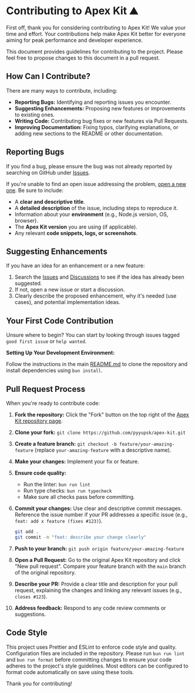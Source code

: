 # Contributing to Apex Kit ⛰️

First off, thank you for considering contributing to Apex Kit! We value your time and effort. Your contributions help make Apex Kit better for everyone aiming for peak performance and developer experience.

This document provides guidelines for contributing to the project. Please feel free to propose changes to this document in a pull request.

## How Can I Contribute?

There are many ways to contribute, including:

- **Reporting Bugs:** Identifying and reporting issues you encounter.
- **Suggesting Enhancements:** Proposing new features or improvements to existing ones.
- **Writing Code:** Contributing bug fixes or new features via Pull Requests.
- **Improving Documentation:** Fixing typos, clarifying explanations, or adding new sections to the README or other documentation.

## Reporting Bugs

If you find a bug, please ensure the bug was not already reported by searching on GitHub under [Issues](https://github.com/pyyupsk/apex-kit/issues).

If you're unable to find an open issue addressing the problem, [open a new one](https://github.com/pyyupsk/apex-kit/issues/new). Be sure to include:

- A **clear and descriptive title**.
- A **detailed description** of the issue, including steps to reproduce it.
- Information about your **environment** (e.g., Node.js version, OS, browser).
- The **Apex Kit version** you are using (if applicable).
- Any relevant **code snippets, logs, or screenshots**.

## Suggesting Enhancements

If you have an idea for an enhancement or a new feature:

1. Search the [Issues](https://github.com/pyyupsk/apex-kit/issues) and [Discussions](https://github.com/pyyupsk/apex-kit/discussions) to see if the idea has already been suggested.
2. If not, open a new issue or start a discussion.
3. Clearly describe the proposed enhancement, why it's needed (use cases), and potential implementation ideas.

## Your First Code Contribution

Unsure where to begin? You can start by looking through issues tagged `good first issue` or `help wanted`.

**Setting Up Your Development Environment:**

Follow the instructions in the main [README.md](./README.md#🚀-getting-started) to clone the repository and install dependencies using `bun install`.

## Pull Request Process

When you're ready to contribute code:

1. **Fork the repository:** Click the "Fork" button on the top right of the [Apex Kit repository page](https://github.com/pyyupsk/apex-kit).
2. **Clone your fork:** `git clone https://github.com/pyyupsk/apex-kit.git`
3. **Create a feature branch:** `git checkout -b feature/your-amazing-feature` (replace `your-amazing-feature` with a descriptive name).
4. **Make your changes:** Implement your fix or feature.
5. **Ensure code quality:**
   - Run the linter: `bun run lint`
   - Run type checks: `bun run typecheck`
   - Make sure all checks pass before committing.
6. **Commit your changes:** Use clear and descriptive commit messages. Reference the issue number if your PR addresses a specific issue (e.g., `feat: add x feature (fixes #123)`).

   ```bash
   git add .
   git commit -m "feat: describe your change clearly"
   ```

7. **Push to your branch:** `git push origin feature/your-amazing-feature`
8. **Open a Pull Request:** Go to the original Apex Kit repository and click "New pull request". Compare your feature branch with the `main` branch of the original repository.
9. **Describe your PR:** Provide a clear title and description for your pull request, explaining the changes and linking any relevant issues (e.g., `closes #123`).
10. **Address feedback:** Respond to any code review comments or suggestions.

## Code Style

This project uses Prettier and ESLint to enforce code style and quality. Configuration files are included in the repository. Please run `bun run lint` and `bun run format` before committing changes to ensure your code adheres to the project's style guidelines. Most editors can be configured to format code automatically on save using these tools.

Thank you for contributing!
